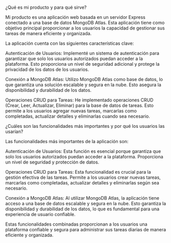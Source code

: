 ¿Qué es mi producto y para qué sirve?

Mi producto es una aplicación web basada en un servidor Express conectado a una base de datos MongoDB Atlas. Esta aplicación tiene como objetivo principal proporcionar a los usuarios la capacidad de gestionar sus tareas de manera eficiente y organizada.

La aplicación cuenta con las siguientes características clave:

Autenticación de Usuarios: Implementé un sistema de autenticación para garantizar que solo los usuarios autorizados puedan acceder a la plataforma. Esto proporciona un nivel de seguridad adicional y protege la privacidad de los datos de los usuarios.

Conexión a MongoDB Atlas: Utilizo MongoDB Atlas como base de datos, lo que garantiza una solución escalable y segura en la nube. Esto asegura la disponibilidad y durabilidad de los datos.

Operaciones CRUD para Tareas: He implementado operaciones CRUD (Crear, Leer, Actualizar, Eliminar) para la base de datos de tareas. Esto permite a los usuarios agregar nuevas tareas, marcarlas como completadas, actualizar detalles y eliminarlas cuando sea necesario.

¿Cuáles son las funcionalidades más importantes y por qué los usuarios las usarían?

Las funcionalidades más importantes de la aplicación son:

Autenticación de Usuarios: Esta función es esencial porque garantiza que solo los usuarios autorizados puedan acceder a la plataforma. Proporciona un nivel de seguridad y protección de datos.

Operaciones CRUD para Tareas: Esta funcionalidad es crucial para la gestión efectiva de las tareas. Permite a los usuarios crear nuevas tareas, marcarlas como completadas, actualizar detalles y eliminarlas según sea necesario.

Conexión a MongoDB Atlas: Al utilizar MongoDB Atlas, la aplicación tiene acceso a una base de datos escalable y segura en la nube. Esto garantiza la disponibilidad y durabilidad de los datos, lo que es fundamental para una experiencia de usuario confiable.

Estas funcionalidades combinadas proporcionan a los usuarios una plataforma confiable y segura para administrar sus tareas diarias de manera eficiente y organizada.